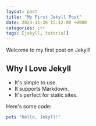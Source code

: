```yaml
---
layout: post
title: "My First Jekyll Post"
date: 2024-11-26 15:12:00 +0000
categories: c++
tags: [jekyll, tutorial]
---
```

Welcome to my first post on Jekyll!

## Why I Love Jekyll
- It's simple to use.
- It supports Markdown.
- It's perfect for static sites.

Here's some code:

```ruby
puts "Hello, Jekyll!"
